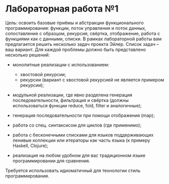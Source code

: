 # Лабораторная работа №1
Цель: освоить базовые приёмы и абстракции функционального программирования: функции, поток управления и поток данных, сопоставление с образцом, рекурсия, свёртка, отображение, работа с функциями как с данными, списки.
В рамках лабораторной работы вам предлагается решить несколько задач проекта Эйлер. Список задач – ваш вариант.
Для каждой проблемы должно быть представлено несколько решений:

- монолитные реализации с использованием:
  - хвостовой рекурсии;
  - рекурсии (вариант с хвостовой рекурсией не является примером рекурсии);

- модульной реализации, где явно разделена генерация последовательности, фильтрация и свёртка (должны использоваться функции reduce, fold, filter и аналогичные);
- генерация последовательности при помощи отображения (map);
- работа со спец. синтаксисом для циклов (где применимо);
- работа с бесконечными списками для языков поддерживающих ленивые коллекции или итераторы как часть языка (к примеру Haskell, Clojure);
- реализация на любом удобном для вас традиционном языке программировании для сравнения.

Требуется использовать идиоматичный для технологии стиль программирования.
